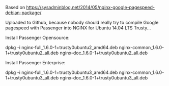 Based on https://sysadminblog.net/2014/05/nginx-google-pagespeed-debian-package/

Uploaded to Github, because nobody should really try to compile Google pagespeed with Passenger into NGINX for Ubuntu 14.04 LTS Trusty...

Install Passenger Opensource:

  dpkg -i nginx-full_1.6.0-1+trusty0ubuntu2_amd64.deb nginx-common_1.6.0-1+trusty0ubuntu2_all.deb nginx-doc_1.6.0-1+trusty0ubuntu2_all.deb

Install Passenger Enterprise:

  dpkg -i nginx-full_1.6.0-1+trusty0ubuntu3_amd64.deb nginx-common_1.6.0-1+trusty0ubuntu3_all.deb nginx-doc_1.6.0-1+trusty0ubuntu3_all.deb
